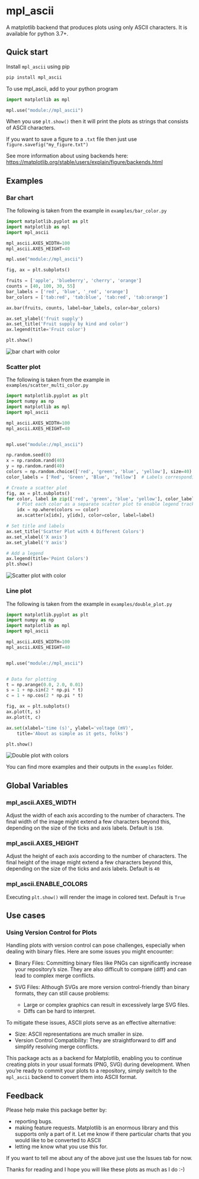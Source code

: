 # mpl_ascii

A matplotlib backend that produces plots using only ASCII characters. It is available for python 3.7+.

## Quick start

Install `mpl_ascii` using pip

```bash
pip install mpl_ascii
```

To use mpl_ascii, add to your python program

```python
import matplotlib as mpl

mpl.use("module://mpl_ascii")
```

When you use `plt.show()` then it will print the plots as strings that consists of ASCII characters.

If you want to save a figure to a `.txt` file then just use `figure.savefig("my_figure.txt")`

See more information about using backends here: https://matplotlib.org/stable/users/explain/figure/backends.html

## Examples

### Bar chart

The following is taken from the example in `examples/bar_color.py`

```python
import matplotlib.pyplot as plt
import matplotlib as mpl
import mpl_ascii

mpl_ascii.AXES_WIDTH=100
mpl_ascii.AXES_HEIGHT=40

mpl.use("module://mpl_ascii")

fig, ax = plt.subplots()

fruits = ['apple', 'blueberry', 'cherry', 'orange']
counts = [40, 100, 30, 55]
bar_labels = ['red', 'blue', '_red', 'orange']
bar_colors = ['tab:red', 'tab:blue', 'tab:red', 'tab:orange']

ax.bar(fruits, counts, label=bar_labels, color=bar_colors)

ax.set_ylabel('fruit supply')
ax.set_title('Fruit supply by kind and color')
ax.legend(title='Fruit color')

plt.show()
```

![bar chart with color](https://imgur.com/u4pRU3E.png)

### Scatter plot

The following is taken from the example in `examples/scatter_multi_color.py`

```python
import matplotlib.pyplot as plt
import numpy as np
import matplotlib as mpl
import mpl_ascii

mpl_ascii.AXES_WIDTH=100
mpl_ascii.AXES_HEIGHT=40


mpl.use("module://mpl_ascii")

np.random.seed(0)
x = np.random.rand(40)
y = np.random.rand(40)
colors = np.random.choice(['red', 'green', 'blue', 'yellow'], size=40)
color_labels = ['Red', 'Green', 'Blue', 'Yellow']  # Labels corresponding to colors

# Create a scatter plot
fig, ax = plt.subplots()
for color, label in zip(['red', 'green', 'blue', 'yellow'], color_labels):
    # Plot each color as a separate scatter plot to enable legend tracking
    idx = np.where(colors == color)
    ax.scatter(x[idx], y[idx], color=color, label=label)

# Set title and labels
ax.set_title('Scatter Plot with 4 Different Colors')
ax.set_xlabel('X axis')
ax.set_ylabel('Y axis')

# Add a legend
ax.legend(title='Point Colors')
plt.show()
```

![Scatter plot with color](https://imgur.com/6LOv6L3.png)

### Line plot

The following is taken from the example in `examples/double_plot.py`


```python
import matplotlib.pyplot as plt
import numpy as np
import matplotlib as mpl
import mpl_ascii

mpl_ascii.AXES_WIDTH=100
mpl_ascii.AXES_HEIGHT=40


mpl.use("module://mpl_ascii")


# Data for plotting
t = np.arange(0.0, 2.0, 0.01)
s = 1 + np.sin(2 * np.pi * t)
c = 1 + np.cos(2 * np.pi * t)

fig, ax = plt.subplots()
ax.plot(t, s)
ax.plot(t, c)

ax.set(xlabel='time (s)', ylabel='voltage (mV)',
    title='About as simple as it gets, folks')

plt.show()
```
![Double plot with colors](https://imgur.com/PyTPR4C.png)

You can find more examples and their outputs in the `examples` folder.

## Global Variables

### mpl_ascii.AXES_WIDTH

Adjust the width of each axis according to the number of characters. The final width of the image might extend a few characters beyond this, depending on the size of the ticks and axis labels. Default is `150`.

### mpl_ascii.AXES_HEIGHT

Adjust the height of each axis according to the number of characters. The final height of the image might extend a few characters beyond this, depending on the size of the ticks and axis labels. Default is `40`

### mpl_ascii.ENABLE_COLORS

Executing `plt.show()` will render the image in colored text. Default is `True`


## Use cases

### Using Version Control for Plots

Handling plots with version control can pose challenges, especially when dealing with binary files. Here are some issues you might encounter:

- Binary Files: Committing binary files like PNGs can significantly increase your repository’s size. They are also difficult to compare (diff) and can lead to complex merge conflicts.

- SVG Files: Although SVGs are more version control-friendly than binary formats, they can still cause problems:
    - Large or complex graphics can result in excessively large SVG files.
    - Diffs can be hard to interpret.

To mitigate these issues, ASCII plots serve as an effective alternative:

- Size: ASCII representations are much smaller in size.
- Version Control Compatibility: They are straightforward to diff and simplify resolving merge conflicts.


This package acts as a backend for Matplotlib, enabling you to continue creating plots in your usual formats (PNG, SVG) during development. When you’re ready to commit your plots to a repository, simply switch to the `mpl_ascii` backend to convert them into ASCII format.

## Feedback

Please help make this package better by:
- reporting bugs.
- making feature requests. Matplotlib is an enormous library and this supports only a part of it. Let me know if there particular charts that you would like to be converted to ASCII
- letting me know what you use this for.

If you want to tell me about any of the above just use the Issues tab for now.

Thanks for reading and I hope you will like these plots as much as I do :-)